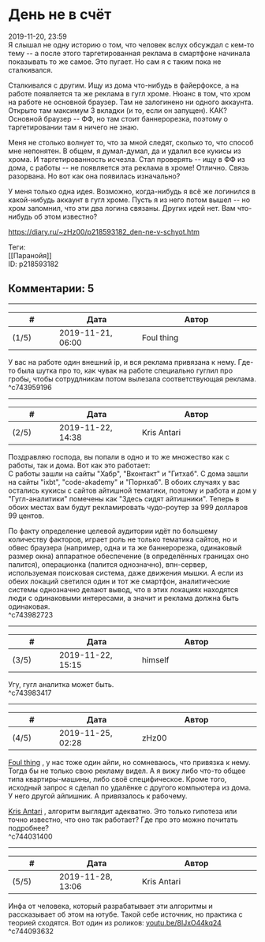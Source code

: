 День не в счёт
==============

  
2019-11-20, 23:59  
 Я слышал не одну историю о том, что человек вслух обсуждал с кем-то тему -- а после этого таргетированная реклама в смартфоне начинала показывать то же самое. Это пугает. Но сам я с таким пока не сталкивался.   
   
 Сталкивался с другим. Ищу из дома что-нибудь в файерфоксе, а на работе появляется та же реклама в гугл хроме. Нюанс в том, что хром на работе не основной браузер. Там не залогинено ни одного аккаунта. Открыто там максимум 3 вкладки (и то, если он запущен). КАК? Основной браузер -- ФФ, но там стоит баннерорезка, поэтому о таргетировании там я ничего не знаю.   
   
 Меня не столько волнует то, что за мной следят, сколько то, что способ мне непонятен. В общем, я думал-думал, да и удалил все кукисы из хрома. И таргетированность исчезла. Стал проверять -- ищу в ФФ из дома, с работы -- не появляется эта реклама в хроме! Отлично. Связь разорвана. Но вот как она появилась изначально?   
   
 У меня только одна идея. Возможно, когда-нибудь я всё же логинился в какой-нибудь аккаунт в гугл хроме. Пусть я из него потом вышел -- но хром запомнил, что эти два логина связаны. Других идей нет. Вам что-нибудь об этом известно?   
  
<https://diary.ru/~zHz00/p218593182_den-ne-v-schyot.htm>  
  
Теги:  
[[Паранойя]]  
ID: p218593182  


Комментарии: 5
--------------

  


---



|         #         |              Дата              |                     Автор                     |           ID           |
| --- | --- | --- | --- |
| (1/5) | 2019-11-21, 06:00 | Foul thing | c743959196 |

  
 У вас на работе один внешний ip, и вся реклама привязана к нему. Где-то была шутка про то, как чувак на работе специально гуглил про гробы, чтобы сотрудлникам потом вылезала соответствующая реклама.   
 ^c743959196

---



|         #         |              Дата              |                     Автор                     |           ID           |
| --- | --- | --- | --- |
| (2/5) | 2019-11-22, 14:38 | Kris Antari | c743982723 |

  
 Поздравляю господа, вы попали в одно и то же множество как с работы, так и дома. Вот как это работает:   
 С работы зашли на сайты "Хабр", "Вконтакт" и "Гитхаб". С дома зашли на сайты "ixbt", "code-akademy" и "Порнхаб". В обоих случаях у вас остались кукисы с сайтов айтишной тематики, поэтому и работа и дом у "Гугл-аналитики" помечены как "Здесь сидят айтишники". Теперь в обоих местах вам будут рекламировать чудо-роутер за 999 долларов 99 центов.   
   
 По факту определение целевой аудитории идёт по большему количеству факторов, играет роль не только тематика сайтов, но и обвес браузера (например, одна и та же баннерорезка, одинаковый размер окна) аппаратное обеспечение (в определённых границах оно палится), операционка (палится однозначно), впн-сервер, используемая поисковая система, даже движения мышки. А если из обеих локаций светился один и тот же смартфон, аналитические системы однозначно делают вывод, что в этих локациях находятся люди с одинаковыми интересами, а значит и реклама должна быть одинаковая.   
 ^c743982723

---



|         #         |              Дата              |                     Автор                     |           ID           |
| --- | --- | --- | --- |
| (3/5) | 2019-11-22, 15:15 | himself | c743983417 |

  
 Угу, гугл аналитка может быть.   
 ^c743983417

---



|         #         |              Дата              |                     Автор                     |           ID           |
| --- | --- | --- | --- |
| (4/5) | 2019-11-25, 02:28 | zHz00 | c744031400 |

  
  [Foul thing](http://foulthing.diary.ru "Temporary Internet Flies")  , у нас тоже один айпи, но сомневаюсь, что привязка к нему. Тогда бы не только свою рекламу видел. А я вижу либо что-то общее типа квартиры-машины, либо своё специфическое. Кроме того, исходный запрос я сделал по удалёнке с другого компьютера из дома. У него другой айпишник. А привязалось к рабочему.   
   
  [Kris Antari](http://Kris-Antari.diary.ru "Animus Vox")  , алгоритм выглядит адекватно. Это только гипотеза или точно известно, что оно так работает? Где про это можно почитать подробнее?   
 ^c744031400

---



|         #         |              Дата              |                     Автор                     |           ID           |
| --- | --- | --- | --- |
| (5/5) | 2019-11-28, 13:06 | Kris Antari | c744093632 |

  
 Инфа от человека, который разрабатывает эти алгоритмы и рассказывает об этом на ютубе. Такой себе источник, но практика с теорией сходятся. Вот один из роликов:  [youtu.be/8IJxO44kq24](https://youtu.be/8IJxO44kq24)    
 ^c744093632